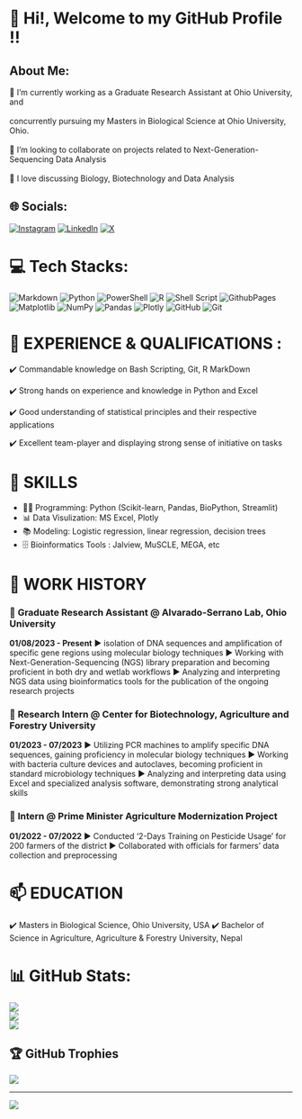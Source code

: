 # 💫 Hi!, Welcome to my GitHub Profile !!

## About Me:
🌱 I’m currently working as a Graduate Research Assistant at Ohio University, and<br>
<br> concurrently pursuing my Masters in Biological Science at Ohio University, Ohio.<br>
<br>👯 I’m looking to collaborate on projects related to Next-Generation-Sequencing Data Analysis<br>
<br>💬 I love discussing Biology, Biotechnology and Data Analysis<br>

## 🌐 Socials:
[![Instagram](https://img.shields.io/badge/Instagram-%23E4405F.svg?logo=Instagram&logoColor=white)](https://instagram.com/mo_hhittt) [![LinkedIn](https://img.shields.io/badge/LinkedIn-%230077B5.svg?logo=linkedin&logoColor=white)](https://linkedin.com/in/https://www.linkedin.com/in/mohit-poudel-134bba153/) [![X](https://img.shields.io/badge/X-black.svg?logo=X&logoColor=white)](https://x.com/mohitpoudel11) 

# 💻 Tech Stacks:
![Markdown](https://img.shields.io/badge/markdown-%23000000.svg?style=for-the-badge&logo=markdown&logoColor=white) ![Python](https://img.shields.io/badge/python-3670A0?style=for-the-badge&logo=python&logoColor=ffdd54) ![PowerShell](https://img.shields.io/badge/PowerShell-%235391FE.svg?style=for-the-badge&logo=powershell&logoColor=white) ![R](https://img.shields.io/badge/r-%23276DC3.svg?style=for-the-badge&logo=r&logoColor=white) ![Shell Script](https://img.shields.io/badge/shell_script-%23121011.svg?style=for-the-badge&logo=gnu-bash&logoColor=white) ![GithubPages](https://img.shields.io/badge/github%20pages-121013?style=for-the-badge&logo=github&logoColor=white) ![Matplotlib](https://img.shields.io/badge/Matplotlib-%23ffffff.svg?style=for-the-badge&logo=Matplotlib&logoColor=black) ![NumPy](https://img.shields.io/badge/numpy-%23013243.svg?style=for-the-badge&logo=numpy&logoColor=white) ![Pandas](https://img.shields.io/badge/pandas-%23150458.svg?style=for-the-badge&logo=pandas&logoColor=white) ![Plotly](https://img.shields.io/badge/Plotly-%233F4F75.svg?style=for-the-badge&logo=plotly&logoColor=white) ![GitHub](https://img.shields.io/badge/github-%23121011.svg?style=for-the-badge&logo=github&logoColor=white) ![Git](https://img.shields.io/badge/git-%23F05033.svg?style=for-the-badge&logo=git&logoColor=white)

# 🌱 EXPERIENCE & QUALIFICATIONS :
✔️ Commandable knowledge on Bash Scripting, Git, R MarkDown

✔️ Strong hands on experience and knowledge in Python and Excel

✔️ Good understanding of statistical principles and their respective applications

✔️ Excellent team-player and displaying strong sense of initiative on tasks

# 🔭 SKILLS 
- 👩‍💻 Programming: Python (Scikit-learn, Pandas, BioPython, Streamlit)
- 📊 Data Visulization: MS Excel, Plotly
- 📚 Modeling: Logistic regression, linear regression, decision trees
- 🗄️ Bioinformatics Tools : Jalview, MuSCLE, MEGA, etc 


# 👯 WORK HISTORY

### 🚧 **Graduate Research Assistant @ Alvarado-Serrano Lab, Ohio University**
**01/08/2023 - Present**
► isolation of DNA sequences and amplification of specific gene regions using molecular biology techniques
► Working with Next-Generation-Sequencing (NGS) library preparation and becoming proficient in both dry and wetlab workflows
► Analyzing and interpreting NGS data using bioinformatics tools for the publication of the ongoing research projects

### 🚧 **Research Intern @ Center for Biotechnology, Agriculture and Forestry University**
**01/2023 - 07/2023**
► Utilizing PCR machines to amplify specific DNA sequences, gaining proficiency in molecular biology techniques
► Working with bacteria culture devices and autoclaves, becoming proficient in standard microbiology techniques
► Analyzing and interpreting data using Excel and specialized analysis software, demonstrating strong analytical skills

### 🚧 **Intern @ Prime Minister Agriculture Modernization Project**
**01/2022 - 07/2022**
► Conducted ‘2-Days Training on Pesticide Usage’ for 200 farmers of the district
► Collaborated with officials for farmers’ data collection and preprocessing


# 📫 EDUCATION    
✔️ Masters in Biological Science, Ohio University, USA
✔️ Bachelor of Science in Agriculture, Agriculture & Forestry University, Nepal


# 📊 GitHub Stats:
![](https://github-readme-stats.vercel.app/api?username=poudelmohit&theme=transparent&hide_border=false&include_all_commits=true&count_private=true)<br/>
![](https://github-readme-streak-stats.herokuapp.com/?user=poudelmohit&theme=transparent&hide_border=false)<br/>
![](https://github-readme-stats.vercel.app/api/top-langs/?username=poudelmohit&theme=transparent&hide_border=false&include_all_commits=true&count_private=true&layout=compact)

## 🏆 GitHub Trophies
![](https://github-profile-trophy.vercel.app/?username=poudelmohit&theme=radical&no-frame=false&no-bg=true&margin-w=4)

---
[![](https://visitcount.itsvg.in/api?id=poudelmohit&icon=0&color=0)](https://visitcount.itsvg.in)

